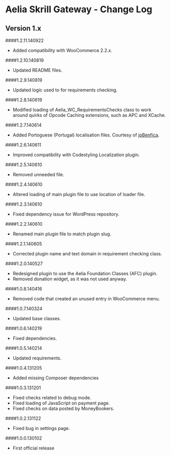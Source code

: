 # Aelia Skrill Gateway - Change Log

## Version 1.x
####1.2.11.140922
* Added compatibility with WooCommerce 2.2.x.

####1.2.10.140819
* Updated README files.

####1.2.9.140819
* Updated logic used to for requirements checking.

####1.2.8.140619
* Modified loading of Aelia_WC_RequirementsChecks class to work around quirks of Opcode Caching extensions, such as APC and XCache.

####1.2.7.140614
* Added Portoguese (Portugal) localisation files. Courtesy of [jpBenfica](http://www.loja77.com/).

####1.2.6.140611
* Improved compatibility with Codestyling Localization plugin.

####1.2.5.140610
* Removed unneeded file.

####1.2.4.140610
* Altered loading of main plugin file to use location of loader file.

####1.2.3.140610
* Fixed dependency issue for WordPress repository.

####1.2.2.140610
* Renamed main plugin file to match plugin slug.

####1.2.1.140605
* Corrected plugin name and text domain in requirement checking class.

####1.2.0.140527
* Redesigned plugin to use the Aelia Foundation Classes (AFC) plugin.
* Removed donation widget, as it was not used anyway.

####1.0.8.140416
* Removed code that created an unused entry in WooCommerce menu.

####1.0.7.140324
* Updated base classes.

####1.0.6.140219
* Fixed dependencies.

####1.0.5.140214
* Updated requirements.

####1.0.4.131205
* Added missing Composer dependencies

####1.0.3.131201
* Fixed checks related to debug mode.
* Fixed loading of JavaScript on payment page.
* Fixed checks on data posted by MoneyBookers.

####1.0.2.131122
* Fixed bug in settings page.

####1.0.0.130102
* First official release
